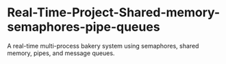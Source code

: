 # Real-Time-Project-Shared-memory-semaphores-pipe-queues
A real-time multi-process bakery system using semaphores, shared memory, pipes, and message queues.
